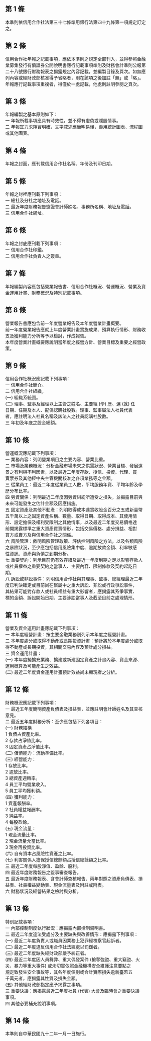 第 1 條
-------
本準則依信用合作社法第三十七條準用銀行法第四十九條第一項規定訂定  
之。

第 2 條
-------
信用合作社年報之記載事項，應依本準則之規定全部刊入，並得參照金融  
業募集發行有價證券公開說明書應行記載事項準則及財務會計準則公報第  
二十八號銀行財務報表之揭露規定內容記載，並編製目錄及頁次。如無應  
列內容或經財政部核准得予省略者，則在該項之後加註「無」或「略」。  
年報應行記載事項重複者，得僅於一處記載，他處則註明參閱之頁次。

第 3 條
-------
年報編製之基本原則如下：  
一  年報所載事項應具有時效性，並不得有虛偽或隱匿情事。  
二  年報宜力求翔實明確，文字敘述應簡明易懂，善用統計圖表、流程圖  
    或其他圖表。

第 4 條
-------
年報之封面，應刊載信用合作社名稱、年份及刊印日期。

第 5 條
-------
年報之封裡應刊載下列事項：  
一  總社及分社之地址及電話。  
二  最近年度財務報告簽證會計師姓名、事務所名稱、地址及電話。  
三  信用合作社網址。

第 6 條
-------
年報之封底應刊載下列事項：  
一  信用合作社印鑑。  
二  信用合作社負責人之簽章。

第 7 條
-------
年報編製內容應包括營業報告書、信用合作社概況、營運概況、營業及資  
金運用計畫、財務概況及特別記載事項。

第 8 條
-------
營業報告書應包含前一年度營業報告及本年度營業計畫概要。  
前一年度營業報告應就上年度營業計畫實施成果、預算執行情形、財務收  
支及獲利能力分析等予以檢討，作成報告。  
本年度營業計畫概要應說明當年度之經營方針、營業目標及重要之經營政  
策。

第 9 條
-------
信用合作社概況應記載下列事項：  
一  信用合作社簡介。  
二  信用合作社組織。  
 (一) 組織系統圖。  
 (二) 理事、監事及經理以上主管之姓名、主要經 (學) 歷、選 (就) 任  
      日期、任期及本人、配偶認購社股數。理事、監事屬法人社員代表  
      者，應註明法人社員名稱及該法人之社員認購社股數。  
三  年初及年底之股金總額。

第 10 條
--------
營運概況應記載下列事項：  
一  業務內容：列明營業項目之主要內容、營業比重。  
二  市場及業務概況：分析金融市場未來之供需狀況、營業目標、發展遠  
    景之有利與不利因素，以及最近二年度存款、授信、投資、代理、買  
    賣票券及其他經中央主管機關核准之各項業務等之金額。  
三  從業員工：最近二年度從業員工人數，平均服務年資、平均年齡及學  
    歷分布比率。  
四  勞資關係：列明最近二年度因勞資糾紛所遭受之損失，並揭露目前與  
    未來可能發生之估計金額及因應措施。  
五  固定資產及其他不動產：列明取得成本達實收股金百分之五或新臺幣  
    五千萬以上之固定資產名稱、數量、取得日期、取得成本、其使用情  
    形、設定擔保及權利受限制之其他情事，以及最近二年度交易價格達  
    前開揭露標準之重大資產買賣情形，包括交易價格、處分損益、相對  
    買方或賣方及與信用合作社之關係。  
六  風險管理：敘明風險管理政策、評估控制風險之方法，以及各類風險  
    之暴險狀況，至少應包括信用風險集中度、逾期放款金額、利率敏感  
    性資訊、資產與負債之到期分析。  
七  重要契約：列示目前仍有效存續及最近一年度到期之足以影響存款人  
    或社員權益之重要契約之當事人、主要內容、限制條款及契約起訖日  
    期。  
八  訴訟或非訟事件：列明信用合作社與其理事、監事、總經理最近二年  
    度已判決確定或目前尚在繫屬中之重大訴訟、非訟或行政爭訟事件，  
    其結果可能對存款人或社員權益有重大影響者，應揭露其系爭事實、  
    標的金額、訴訟開始日期、主要涉訟當事人及截至目前之處理情形。

第 11 條
--------
營業及資金運用計畫應記載下列事項：  
一  本年度經營計畫：按主要金融業務別列示本年度之經營計畫。  
二  本年度處分或取得不動產或長期投資計畫：預計將於本年度處分或取  
    得不動產或長期投資，其相關交易內容及預計處分損益。  
三  資金運用計畫：  
 (一) 本年度擬擴充業務、擴建或新建固定資產之計畫內容、資金來源、  
      運用概算及可能產生之效益。  
 (二) 最近二年度資金運用計畫預計效益尚未顯現者之分析。

第 12 條
--------
財務概況應記載下列事項：  
一  最近五年度簡明資產負債表及損益表，並應註明會計師姓名及其查核  
    意見。  
二  最近五年度財務分析：至少應包括下列各項目：  
 (一) 財務結構  
      1 負債占資產比率。  
      2 存款占淨值比率。  
      3 固定資產占淨值比率。  
 (二) 償債能力：流動準備比率。  
 (三) 經營能力：  
      1 存放比率。  
      2 逾放比率。  
      3 總資產週轉率。  
      4 員工平均營業收入。  
      5 員工平均獲利額。  
 (四) 獲利能力：  
      1 資產報酬率。  
      2 社員權益報酬率。  
      3 純益率。  
      4 每股盈餘。  
 (五) 現金流量：  
      1 現金流量比率。  
      2 現金流量允當比率。  
      3 現金再投資比率。  
 (六) 自有資本占風險性資產之比率。  
 (七) 利害關係人擔保授信總餘額占授信總餘額之比率。  
三  最近二年度每股淨值、盈餘、股利。  
四  最近年度財務報告之監事審查報告。  
五  最近年度財務報表、含會計師查核報告、兩年對照之資產負債表、損  
    益表、社員權益變動表、現金流量表及附註或附表。  
六  財務狀況及經營結果之檢討與分析。

第 13 條
--------
特別記載事項：  
一  內部控制制度執行狀況：應揭露內部控制聲明書。  
二  最近二年度違法受處分及主要缺失與改善情形：應揭露下列事項：  
 (一) 最近二年度負責人或職員因業務上犯罪經檢察官起訴者。  
 (二) 最近二年度違反信用合作社法經處以罰鍰者。  
 (三) 最近二年度缺失經財政部嚴予糾正者。  
 (四) 最近二年度因人員舞弊、重大偶發案件 (搶奪強盜、重大竊盜、火  
      災、暴力等重大事件) 或未切實依照金融機構安全維護注意要點之  
      規定致發生安全事故等，其各年度個別或合計實際損失逾新臺幣五  
      千萬元者，應揭露其性質及損失金額。  
 (五) 其他經財政部指定應予揭露之事項。  
三  重要決議：應揭露最近二年度社員 (代表) 大會及臨時會之重要決議  
    事項。  
四  其他必要補充說明事項。

第 14 條
--------
本準則自中華民國九十二年一月一日施行。

